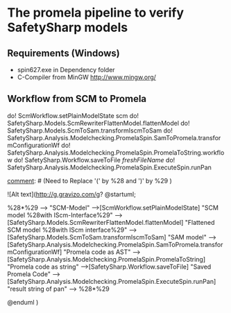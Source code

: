 # The promela pipeline to verify SafetySharp models

## Requirements (Windows)

* spin627.exe in Dependency folder
* C-Compiler from MinGW http://www.mingw.org/

## Workflow from SCM to Promela




do! ScmWorkflow.setPlainModelState scm
do! SafetySharp.Models.ScmRewriterFlattenModel.flattenModel
do! SafetySharp.Models.ScmToSam.transformIscmToSam
do! SafetySharp.Analysis.Modelchecking.PromelaSpin.SamToPromela.transformConfigurationWf
do! SafetySharp.Analysis.Modelchecking.PromelaSpin.PromelaToString.workflow
do! SafetySharp.Workflow.saveToFile *freshFileName*
do! SafetySharp.Analysis.Modelchecking.PromelaSpin.ExecuteSpin.runPan



[comment]: # (Encoded in UMLGraph from http://plantuml.sourceforge.net/activity.html)
[comment]: # (Need to Replace '(' by %28 and  ')' by %29 )

![Alt text](http://g.gravizo.com/g?
@startuml;

%28*%29 --> "SCM-Model"
-->[ScmWorkflow.setPlainModelState] "SCM model %28with IScm-Interface%29"
-->[SafetySharp.Models.ScmRewriterFlattenModel.flattenModel] "Flattened SCM model %28with IScm interface%29"
-->[SafetySharp.Models.ScmToSam.transformIscmToSam] "SAM model"
-->[SafetySharp.Analysis.Modelchecking.PromelaSpin.SamToPromela.transformConfigurationWf] "Promela code as AST"
-->[SafetySharp.Analysis.Modelchecking.PromelaSpin.PromelaToString] "Promela code as string"
-->[SafetySharp.Workflow.saveToFile] "Saved Promela Code"
-->[SafetySharp.Analysis.Modelchecking.PromelaSpin.ExecuteSpin.runPan] "result string of pan"
--> %28*%29

@enduml
)
